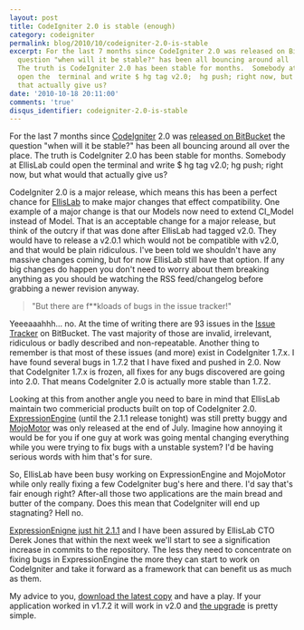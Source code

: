 ```yaml
---
layout: post
title: CodeIgniter 2.0 is stable (enough)
category: codeigniter
permalink: blog/2010/10/codeigniter-2.0-is-stable
excerpt: For the last 7 months since CodeIgniter 2.0 was released on BitBucket  the
  question "when will it be stable?" has been all bouncing around all  over the place.
  The truth is CodeIgniter 2.0 has been stable for months.  Somebody at EllisLab could
  open the  terminal and write $ hg tag v2.0;  hg push; right now, but what would
  that actually give us?
date: '2010-10-18 20:11:00'
comments: 'true'
disqus_identifier: codeigniter-2.0-is-stable
---
```


For the last 7 months since [CodeIgniter](http://codeigniter.com/) 2.0 was [released on BitBucket](http://codeigniter.com/news/ellislab_moves_to_mercurial_assembla_bitbucket_codeigniter_2.0_baking/) the question "when will it be stable?" has been all bouncing around all over the place. The truth is CodeIgniter 2.0 has been stable for months. Somebody at EllisLab could open the terminal and write $ hg tag v2.0; hg push; right now, but what would that actually give us?

CodeIgniter 2.0 is a major release, which means this has been a perfect chance for [EllisLab](http://ellislab.com/) to make major changes that effect compatibility. One example of a major change is that our Models now need to extend CI\_Model instead of Model. That is an acceptable change for a major release, but think of the outcry if that was done after EllisLab had tagged v2.0. They would have to release a v2.0.1 which would not be compatible with v2.0, and that would be plain ridiculous. I've been told we shouldn't have any massive changes coming, but for now EllisLab still have that option. If any big changes do happen you don't need to worry about them breaking anything as you should be watching the RSS feed/changelog before grabbing a newer revision anyway.

> "But there are f\*\*kloads of bugs in the issue tracker!"

Yeeeaaahhh... no. At the time of writing there are 93 issues in the [Issue Tracker](http://bitbucket.org/ellislab/codeigniter/issues) on BitBucket. The vast majority of those are invalid, irrelevant, ridiculous or badly described and non-repeatable. Another thing to remember is that most of these issues (and more) exist in CodeIgniter 1.7.x. I have found several bugs in 1.7.2 that I have fixed and pushed in 2.0. Now that CodeIgniter 1.7.x is frozen, all fixes for any bugs discovered are going into 2.0. That means CodeIgniter 2.0 is actually more stable than 1.7.2.

Looking at this from another angle you need to bare in mind that EllisLab maintain two commericial products built on top of CodeIgniter 2.0. [ExpressionEngine](http://expressionengine.com/) (until the 2.1.1 release tonight) was still pretty buggy and [MojoMotor](http://mojomotor.com/) was only released at the end of July. Imagine how annoying it would be for you if one guy at work was going mental changing everything while you were trying to fix bugs with a unstable system? I'd be having serious words with him that's for sure.

So, EllisLab have been busy working on ExpressionEngine and MojoMotor while only really fixing a few CodeIgniter bug's here and there. I'd say that's fair enough right? After-all those two applications are the main bread and butter of the company. Does this mean that CodeIgniter will end up stagnating? Hell no.

[ExpressionEnigne just hit 2.1.1](http://expressionengine.com/blog/entry/expressionengine_2.1.1_released/) and I have been assured by EllisLab CTO Derek Jones that within the next week we'll start to see a signification increase in commits to the repository. The less they need to concentrate on fixing bugs in ExpressionEngine the more they can start to work on CodeIgniter and take it forward as a framework that can benefit us as much as them.

My advice to you, [download the latest copy](http://bitbucket.org/ellislab/codeigniter/get/tip.zip) and have a play. If your application worked in v1.7.2 it will work in v2.0 and [the upgrade](/blog/2010/05/upgrading-to-codeigniter-2.0) is pretty simple.

